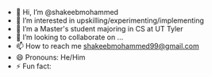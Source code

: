 - 👋 Hi, I’m @shakeebmohammed
- 👀 I’m interested in upskilling/experimenting/implementing
- 🌱 I’m a Master's student majoring in CS at UT Tyler
- 💞️ I’m looking to collaborate on ...
- 📫 How to reach me shakeebmohammed99@gmail.com
- 😄 Pronouns: He/Him
- ⚡ Fun fact: 

<!---
shakeebmohammed/shakeebmohammed is a ✨ special ✨ repository because its `README.md` (this file) appears on your GitHub profile.
You can click the Preview link to take a look at your changes.
--->
